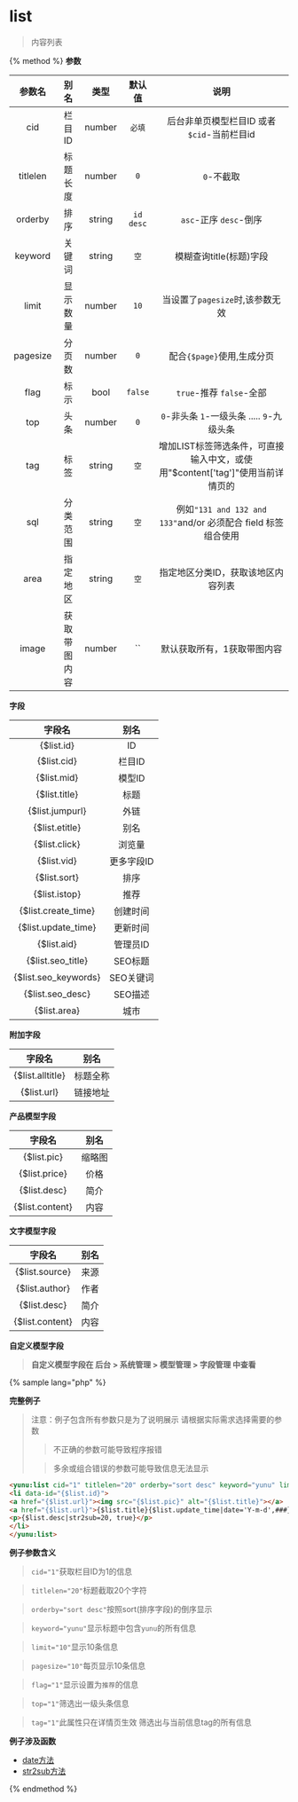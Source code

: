 # list

> 内容列表

{% method %}
**参数**

|参数名|别名|类型|默认值|说明|
|:----:|:--:|:--:|:----:|:--:|
|cid|栏目ID|number|`必填`|后台非单页模型栏目ID 或者 `$cid`-当前栏目id|
|titlelen|标题长度|number|`0`|`0`-不截取|
|orderby|排序|string|`id desc`|`asc`-正序 `desc`-倒序|
|keyword|关键词|string|`空`|模糊查询title(标题)字段|
|limit|显示数量|number|`10`|当设置了`pagesize`时,该参数无效|
|pagesize|分页数|number|`0`|配合`{$page}`使用,生成分页|
|flag|标示|bool|`false`|`true`-推荐 `false`-全部|
|top|头条|number|`0`|`0`-非头条 `1`-一级头条 ..... `9`-九级头条|
|tag|标签|string|`空`|增加LIST标签筛选条件，可直接输入中文，或使用"$content['tag']"使用当前详情页的|
|sql|分类范围|string|`空`|例如`"131 and 132 and 133"`and/or 必须配合 field 标签组合使用|
|area|指定地区|string|`空`|指定地区分类ID，获取该地区内容列表|
|image|获取带图内容|number|``| 默认获取所有，1获取带图内容|

**字段**

|字段名|别名|
|:----:|:--:|
|{$list.id}|ID|
|{$list.cid}|栏目ID|
|{$list.mid}|模型ID|
|{$list.title}|标题|
|{$list.jumpurl}|外链|
|{$list.etitle}|别名|
|{$list.click}|浏览量|
|{$list.vid}|更多字段ID|
|{$list.sort}|排序|
|{$list.istop}|推荐|
|{$list.create_time}|创建时间|
|{$list.update_time}|更新时间|
|{$list.aid}|管理员ID|
|{$list.seo_title}|SEO标题|
|{$list.seo_keywords}|SEO关键词|
|{$list.seo_desc}|SEO描述|
|{$list.area}|城市|

**附加字段**

|字段名|别名|
|:----:|:--:|
|{$list.alltitle}|标题全称|
|{$list.url}|链接地址|

**产品模型字段**

|字段名|别名|
|:----:|:--:|
|{$list.pic}|缩略图|
|{$list.price}|价格|
|{$list.desc}|简介|
|{$list.content}|内容|

**文字模型字段**

|字段名|别名|
|:----:|:--:|
|{$list.source}|来源|
|{$list.author}|作者|
|{$list.desc}|简介|
|{$list.content}|内容|

**自定义模型字段**
>**自定义模型字段在 后台 > 系统管理 > 模型管理 > 字段管理 中查看**

{% sample lang="php" %}

**完整例子**

> 注意：例子包含所有参数只是为了说明展示 请根据实际需求选择需要的参数
>
>>不正确的参数可能导致程序报错
>
>>多余或组合错误的参数可能导致信息无法显示

```html
<yunu:list cid="1" titlelen="20" orderby="sort desc" keyword="yunu" limit="10" pagesize="10" flag="1" top="1" tag="1">
<li data-id="{$list.id}">
<a href="{$list.url}"><img src="{$list.pic}" alt="{$list.title}"></a>
<a href="{$list.url}">{$list.title}{$list.update_time|date='Y-m-d',###}</a>
<p>{$list.desc|str2sub=20, true}</p>
</li>
</yunu:list>
```

**例子参数含义**

>`cid="1"`获取栏目ID为1的信息

>`titlelen="20"`标题截取20个字符

>`orderby="sort desc"`按照sort(排序字段)的倒序显示

>`keyword="yunu"`显示标题中包含`yunu`的所有信息

>`limit="10"`显示10条信息

>`pagesize="10"`每页显示10条信息

>`flag="1"`显示设置为`推荐`的信息

>`top="1"`筛选出一级头条信息

>`tag="1"`此属性只在详情页生效 筛选出与当前信息tag的所有信息

**例子涉及函数**

* [date方法](/taglib/function.md#date)
* [str2sub方法](/taglib/function.md#str2sub)

{% endmethod %}

